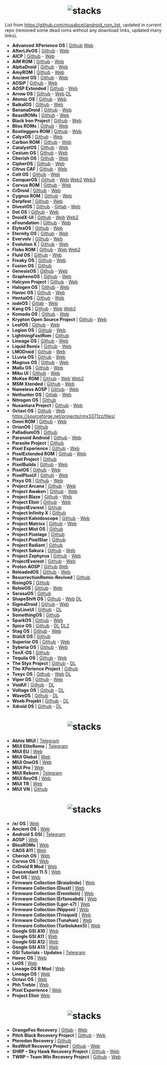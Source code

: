 <h1 align="center">
<img src="https://github.com/musabcel/android_rom_list/blob/master/doc/android_header.png?raw=true" alt="stacks"/>
</h1>

List from https://github.com/musabcel/android_rom_list, updated in current repo (removed some dead roms without any download links, updated many links).

- **Advanced XPerience OS** | [Github](https://github.com/AXP-OS) [Web](https://axpos.org/dl.html)
- **AfterLifeOS** | [Github](https://github.com/AfterLifeOS) - [Web](https://afterlifeos.com)
- **AICP** | [Github](https://github.com/AICP) - [Web](https://dwnld.aicp-rom.com/)
- **AIM ROM** | [Github](https://github.com/AIMROM) - [Web](https://aimrom.github.io/)
- **AlphaDroid** | [Github](https://github.com/AlphaDroid-Project) - [Web](https://sourceforge.net/projects/alphadroid-project/files/)
- **AmyROM** | [Github](https://github.com/amyROM) - [Web](https://sabrina.amyrom.tech/ota/)
- **Ancient OS** | [Github](https://github.com/Ancient-Lab) - [Web](https://sourceforge.net/projects/ancientrom/files/)
- **AOSiP** | [Github](https://github.com/AOSiP) - [Web](https://aosip.weebly.com/)
- **AOSP Extended** | [Github](https://github.com/AospExtended) - [Web](https://aosp-extended.vercel.app/)
- **Arrow OS** | [Github](https://github.com/arrowos) - [Web](https://devices.arrowos.net/) [DL](https://sourceforge.net/projects/arrow-os/files/)
- **Atomic OS** | [Github](https://github.com/Atomic-OS) - [Web](https://sourceforge.net/projects/teamdarkness/files/Atomic-OS/)
- **BaikalOS** | [Github](https://github.com/baikalos) - [Web](https://sourceforge.net/projects/baikalos/files/)
- **BananaDroid** | [Github](https://github.com/bananadroid) - [Web](https://sourceforge.net/projects/bananadroid/files/)
- **BeastROMs** | [Github](https://github.com/BeastRoms) - [Web](https://sourceforge.net/projects/beastroms/files/)
- **Black Iron Project** | [Github](https://github.com/Black-Iron-Project) - [Web](https://sourceforge.net/projects/black-iron-project/files/)
- **Bliss ROMs** | [Github](https://github.com/BlissRoms) - [Web](https://blissroms.com/)
- **Bootleggers ROM** | [Github](https://github.com/BootleggersROM) - [Web](https://bootleggersrom.github.io/)
- **CalyxOS** | [Github](https://github.com/CalyxOS) - [Web](https://calyxos.org/)
- **Carbon ROM** | [Github](https://github.com/CarbonROM) - [Web](https://carbonrom.org/)
- **CatalystOS** | [Github](https://github.com/catalyst-android) - [Web](https://sourceforge.net/projects/catalystproject/files/)
- **Cesium OS** | [Github](https://github.com/CesiumOS-org) - [Web](https://cesiumos.github.io/)
- **Cherish OS** | [Github](https://github.com/CherishOS) - [Web](https://cherishos.com/index.html)
- **CipherOS** | [Github](https://github.com/CipherOS) - [Web](https://cipheros.github.io/)
- **Citrus CAF** | [Github](https://github.com/Citrus-CAF) - [Web](https://sourceforge.net/projects/citrus-caf/files/)
- **Colt OS** | [Github](https://github.com/Colt-Enigma) - [Web](https://colt-enigma.github.io/)
- **ConquerOS** | [Github](https://github.com/ConquerOS) - [Web](https://sourceforge.net/projects/conqueros/files/twelve/) [Web2](https://sourceforge.net/projects/conqueros/files/Eleven/stable/) [Web3](https://sourceforge.net/projects/conqueros/files/ten/stable/)
- **Corvus ROM** | [Github](https://github.com/Corvus-AOSP) - [Web](https://sourceforge.net/projects/corvus-os/files/)
- **CrDroid** | [Github](https://github.com/crdroidandroid) - [Web](https://crdroid.net/)
- **Cygnus ROM** | [Github](https://github.com/cygnus-rom) - [Web](https://cygnusos.com/)
- **Derpfest** | [Github](https://github.com/DerpFest-AOSP) - [Web](https://derpfest.org/)
- **DivestOS** | [Github](https://github.com/divested-mobile) - [Gitlab](https://gitlab.com/divested-mobile) - [Web](https://divestos.org)
- **Dot OS** | [Github](https://github.com/DotOS) - [Web](https://www.droidontime.com/)
- **DroidX-UI** | [Github](https://github.com/DroidX-UI) - [Web](https://droid-x-ui-github-io.vercel.app/) [Web2](https://sourceforge.net/projects/droidxui-releases/files/)
- **eFoundation** | [Github](https://github.com/e-foundation) - [Web](https://e.foundation/)
- **ElytraOS** | [Github](https://github.com/elytraOS) - [Web](https://sourceforge.net/projects/elytraos/files/)
- **Eternity OS** | [Github](https://github.com/EternityOS-Plus-Tiramisu) - [Web](https://sourceforge.net/projects/eternityosreleases/files/)
- **Evervolv** | [Github](https://github.com/Evervolv) - [Web](https://evervolv.com)
- **Evolution X** | [Github](https://github.com/Evolution-X) - [Web](https://evolution-x.org/)
- **Floko ROM** | [Github](https://github.com/FlokoROM) - [Web](https://floko.maud.io/) [Web2](https://sourceforge.net/projects/flokorom/files/v3/)
- **Fluid OS** | [Github](https://github.com/project-fluid) - [Web](https://projectfluid.org/)
- **Freaky OS** | [Github](https://github.com/FreakyOS) - [Web](https://freakyos.me)
- **Fusion OS** | [Github](https://github.com/Fusion-OS)
- **GenesisOS** | [Github](https://github.com/GenesisOS) - [Web](https://www.genesisos.dev)
- **GrapheneOS** | [Github](https://github.com/GrapheneOS) - [Web](https://grapheneos.org/)
- **Halcyon Project** | [Github](https://github.com/halcyonproject) - [Web](https://hlcyn.co/)
- **Halogen OS** | [Github](https://github.com/halogenOS) - [Web](https://halogenos.org/)
- **Havoc OS** | [Github](https://github.com/Havoc-OS) - [Web](https://havoc-os.com/)
- **HentaiOS** | [Github](https://github.com/hentaiOS) - [Web](https://downloads.hentaios.com/)
- **iodéOS** | [Gitlab](https://gitlab.com/iode/) - [Web](https://iode.tech/iodeos-en)
- **Kang OS** | [Github](https://github.com/Kang-OS-R) - [Web](https://kangos.in/) [Web2](https://kangos.in/download_kangos/)
- **Komodo OS** | [Github](https://github.com/Komodo-OS) - [Web](https://komodo-os.my.id/)
- **Krypton Open Source Project** | [Github](https://github.com/AOSP-Krypton) - [Web](https://kryptonproject.my.id/download/)
- **LeafOS** | [Github](https://github.com/LeafOS-Project) - [Web](https://leafos.org/)
- **Legion OS** | [Github](https://github.com/Project-LegionOS) - [Web](https://sourceforge.net/projects/legionrom/files/)
- **LightningFastRom** | [Github](https://github.com/lightningfastrom)
- **Lineage OS** | [Github](https://github.com/LineageOS) - [Web](https://lineageos.org/)
- **Liquid Remix** | [Github](https://github.com/LiquidRemix) - [Web](https://sourceforge.net/projects/liquid-remix/files/)
- **LMODroid** | [Github](https://github.com/LMODroid) - [Web](https://lmo.framer.website/lmodroid)
- **LLuvia OS** | [Github](https://github.com/LLuviaOS) - [Web](https://sourceforge.net/projects/lluviaos-3-0/files/)
- **Magnus OS** | [Github](https://github.com/Magnus-OS) - [Web](https://sourceforge.net/projects/magnusos/files/)
- **Mallu OS** | [Github](https://github.com/MalluOS) - [Web](https://malluos.github.io/)
- **Miku UI** | [Github](https://github.com/Miku-UI) - [Web](https://mikuui.majokeiko.com/)
- **MoKee ROM** | [Github](https://github.com/MoKee) - [Web](https://www.mokeedev.com/en/) [Web2](https://sourceforge.net/projects/mokee/files/RELEASE/)
- **MSM Xtended** | [Github](https://github.com/Project-Xtended) - [Web](https://sourceforge.net/projects/xtended/files/)
- **Nameless AOSP** | [Github](https://github.com/Nameless-AOSP) - [Web](https://nameless-wiki.vercel.app)
- **Nethunter OS** | [Gitlab](https://gitlab.com/kalilinux/nethunter) - [Web](https://www.kali.org/docs/nethunter/)
- **Nitrogen OS** | [Github](https://github.com/nitrogen-project)
- **Nusantara Project** | [Github](https://github.com/Nusantara-ROM) - [Web](https://nusantararom.org/)
- **Octavi OS** | [Github](https://github.com/Octavi-Staging) - [Web](https://sourceforge.net/projects/octavi-os/files/)
https://sourceforge.net/projects/rmx3371zz/files/
- **Omni ROM** | [Github](https://github.com/omnirom) - [Web](https://omnirom.org/)
- **OrionOS** | [Github](https://github.com/OrionOS-prjkt)
- **PalladiumOS** | [Github](https://github.com/Palladium-OS)
- **Paranoid Android** | [Github](https://github.com/AOSPA) - [Web](https://aospa.co/)
- **Parasite Project** | [Github](https://github.com/TheParasiteProject)
- **Pixel Experience** | [Github](https://github.com/PixelExperience) - [Web](https://get.pixelexperience.org/devices)
- **PixelExtended ROM** | [Github](https://github.com/PixelExtended) - [Web](https://sourceforge.net/projects/pixelextended/files/)
- **Pixel Project** | [Github](https://github.com/The-Pixel-Project)
- **PixelBuilds** | [Github](https://github.com/PixelBuildsROM) - [Web](https://pixelbuilds.org)
- **PixelOS** | [Github](https://github.com/PixelOS-AOSP) - [Web](https://pixelos.net/)
- **PixelPlusUI** | [Github](https://github.com/PixelPlusUI-Elle) - [Web](https://ppui.site/)
- **Pixys OS** | [Github](https://github.com/PixysOS) - [Web](https://downloads.pixysos.com/)
- **Project Arcana** | [Github](https://github.com/projectarcana-aosp) - [Web](https://projectarcana-aosp.github.io/)
- **Project Awaken** | [Github](https://github.com/Project-Awaken) - [Web](https://awakenos.vercel.app/)
- **Project Blaze** | [Github](https://github.com/ProjectBlaze) - [Web](https://www.projectblaze.in/)
- **Project Elixir** | [Github](https://github.com/Project-Elixir) - [Web](https://projectelixiros.com/home)
- **ProjectEverest** | [Github](https://github.com/ProjectEverest)
- **Project Infinity X** | [Github](https://github.com/ProjectInfinity-X)
- **Project Kaleidoscope** | [Github](https://github.com/Project-Kaleidoscope) - [Web](https://kaleidoscope.ink/)
- **Project Matrixx** | [Github](https://github.com/ProjectMatrixx) - [Web](https://www.projectmatrixx.org/)
- **Project Mist OS** | [Github](https://github.com/Project-Mist-OS)
- **Project Pixelage** | [Github](https://github.com/ProjectPixelage)
- **Project PixelStar** | [Github](https://github.com/Project-PixelStar)
- **Project Radiant** | [Github](https://github.com/ProjectRadiant)
- **Project Sakura** | [Github](https://github.com/ProjectSakura) - [Web](https://projectsakura.me/)
- **Project Zephyrus** | [Github](https://github.com/Project-Zephyrus) - [Web](https://sourceforge.net/projects/project-zephyrus/files/A14/)
- **ProjectEverest** | [Github](https://github.com/ProjectEverest) - [Web](https://sourceforge.net/projects/everestos-releases/files/)
- **Proton AOSP** | [Github](https://github.com/ProtonAOSP) [Web](https://protonaosp.org/)
- **ReloadedOS** | [Github](https://github.com/ReloadedOS) - [Web](https://reloadedos.org/)
- **ResurrectionRemix-Revived** | [Github](https://github.com/ResurrectionRemix-Revived)
- **RisingOS** | [Github](https://github.com/RisingTechOSS)
- **RohieOS** | [Github](https://github.com/RohieOS) - [Web](https://rohieos.pages.dev/download)
- **SerasaOS** | [Github](https://github.com/SerasaOS)
- **ShapeShift OS** | [Github]( https://github.com/ShapeShiftOS) - [Web](https://shapeshiftos.com/) [DL](https://sourceforge.net/projects/shapeshiftos/files/)
- **SigmaDroid** | [Github](https://github.com/SigmaDroid-Project) - [Web](https://sigmadroid.xyz/)
- **SkyLineUI** | [Github](https://github.com/SkylineUI) - [DL](https://sourceforge.net/projects/skylineui/files/)
- **SomethingOS** | [Github](https://github.com/SomethingOS)
- **SparkOS** | [Github](https://github.com/Spark-Rom) - [Web](https://www.spark-os.live/)
- **Spice OS** | [Github](https://github.com/SpiceOS) - [DL](https://sourceforge.net/projects/spiceos/files/12/) [DL2](https://sourceforge.net/projects/spiceos/files/13/)
- **Stag OS** | [Github](https://github.com/StagOS) - [Web](https://stag-os.org/)
- **StatiX OS** | [Github](https://github.com/StatiXOS)
- **Superior OS** | [Github](https://github.com/SuperiorOS) - [Web](https://superioros.github.io/)
- **Syberia OS** | [Github](https://github.com/syberia-project) - [Web](https://syberiaos.com/)
- **TenX-OS** | [Github](https://github.com/TenX-OS)
- **Tequila OS** | [Github](https://github.com/tequilaOS) - [Web](https://tequilaos.org/)
- **The Styx Project** | [Github](https://github.com/StyxProject) - [DL](https://sourceforge.net/projects/styx-os/files/Athena/release/)
- **The XPerience Project** | [Github](https://github.com/TheXPerienceProject)
- **Toxyc OS** | [Github](https://github.com/ToxycOS) - [Web](https://team-toxic.github.io/) [DL](https://sourceforge.net/projects/toxycos/files/)
- **Viper OS** | [Github](https://github.com/ViperOS) - [Web](https://viperos.gitlab.io/)
- **VoidUI** | [Github](https://github.com/VoidUI) - [DL](https://sourceforge.net/projects/voidui/files/)
- **Voltage OS** | [Github](https://github.com/VoltageOS) - [DL](https://sourceforge.net/projects/voltage-os/files/)
- **WaveOS** | [Github](https://github.com/Wave-Project) - [DL](https://sourceforge.net/projects/wave-os/files/rasmalai-4.x/)
- **Weeb Projekt** | [Github](https://github.com/weebproject) - [DL](https://sourceforge.net/projects/weebprojekt/files/)
- **Xdroid OS** | [Github](https://github.com/xdroid-oss) - [DL](https://sourceforge.net/projects/xdroidoss/files/)

<h1 align="center">
<img src="https://github.com/musabcel/android_rom_list/blob/master/doc/miui_header.png?raw=true" alt="stacks"/>
</h1>

- **Abhix MIUI** | [Telegram](https://t.me/ROGEditionUPDATES)
- **MIUI EliteRoms** | [Telegram](https://t.me/EliteDevelopmentforMi)
- **MIUI EU** | [Web](https://xiaomi.eu/community/)
- **MIUI Global** | [Web](https://c.mi.com/global/miuidownload/index)
- **MIUI OneOS** | [Web](https://sourceforge.net/projects/one-os/)
- **MIUI Pro** | [Web](https://miuipro.info/)
- **MIUI Reborn** | [Telegram](https://t.me/reborn_dll)
- **MIUI RevOS** | [Web](https://sourceforge.net/projects/revolutionos-miui/)
- **MIUI TR** | [Web](https://forum.miuitr.info/bolum/miuitr.5/)
- **MIUI VN** | [Github](https://sourceforge.net/projects/miuivn/)

<h1 align="center">
<img src="https://github.com/musabcel/android_rom_list/blob/master/doc/gsi_header.png?raw=true" alt="stacks"/>
</h1>

- **/e/ OS** | [Web](https://doc.e.foundation/how-tos/install-GSI)
- **Ancient OS** | [Web](https://sourceforge.net/projects/ancientrom/files/gsi/)
- **Android S GSI** | [Telegram](https://t.me/androidsgsi)
- **AOSP** | [Web](https://github.com/phhusson/treble_experimentations/releases)
- **BlissROMs** | [Web](https://sourceforge.net/projects/treblerom/files/BLESS11/)
- **CAOS A11** | [Web](https://sourceforge.net/projects/treblerom/files/CAOS11/)
- **Cherish OS** | [Web](https://sourceforge.net/projects/braiagsi/files/CherishOS/)
- **Corvus OS** | [Web](https://sourceforge.net/projects/tipzbuilds/files/GSIs/CorvusROM/)
- **CrDroid R Mod** | [Web](https://sourceforge.net/projects/treblerom/files/crDRom11/)
- **Descendant 11.5** | [Web](https://downloads.descendant.me/)
- **Dot OS** | [Web](https://www.droidontime.com/devices)
- **Firmware Collection (Braialindo)** | [Web](https://sourceforge.net/projects/braiagsi/files/)
- **Firmware Collection (Diust)** | [Web](https://sourceforge.net/projects/androidgsi/files/)
- **Firmware Collection (Eremitein)** | [Web](https://sourceforge.net/projects/treblerom/files/)
- **Firmware Collection (Erfanoabdi)** | [Web](https://mirrors.lolinet.com/firmware/gsi/)
- **Firmware Collection (Lgor-s7)** | [Web](https://sourceforge.net/projects/amber-gsi/files/)
- **Firmware Collection (Nippon)** | [Web](https://sourceforge.net/projects/nippongsi/files/)
- **Firmware Collection (Trisquel)** | [Web](https://sourceforge.net/projects/gsi-albus/files/)
- **Firmware Collection (Tunahan)** | [Web](https://sourceforge.net/projects/tunahan-s-builds/files/gsi/)
- **Firmware Collection (Turbolukex5)** | [Web](https://sourceforge.net/projects/expressluke-gsis/files/)
- **Google GSI A10** | [Web](https://ci.android.com/builds/branches/aosp-android10-gsi/grid?)
- **Google GSI A11** | [Web](https://ci.android.com/builds/branches/aosp-android11-gsi/grid?)
- **Google GSI A12** | [Web](https://developer.android.com/about/versions/12/gsi-release-notes#downloads)
- **Google GSI A13** | [Web](https://developer.android.com/about/versions/13/gsi-release-notes#downloads)
- **GSI Tutorials - Updates** | [Telegram](https://t.me/gsitutorials)
- **Havoc OS** | [Web](https://download.havoc-os.com/)
- **LeOS** | [Web](https://leos-gsi.de/downloads/)
- **Lineage OS R Mod** | [Web](https://sourceforge.net/projects/treblerom/files/LiR/)
- **Lineage OS** | [Web](https://sourceforge.net/projects/andyyan-gsi/files/lineage-18.x/)
- **Octavi OS** | [Web](https://downloads.octavi-os.com/?dir=GSI)
- **Phh Treble** | [Web](https://github.com/phhusson/treble_experimentations/releases)
- **Pixel Experience** | [Web](https://github.com/ponces/treble_build_pe/releases)
- **Project Elixir** [Web](https://projectelixiros.com/device/gsi)

<h1 align="center">
<img src="https://github.com/musabcel/android_rom_list/blob/master/doc/recovery_header.png?raw=true" alt="stacks"/>
</h1>

- **OrangeFox Recovery** | [Gitlab](https://gitlab.com/OrangeFox) - [Web](https://orangefox.download)
- **Pitch Black Recovery Project** | [Github](https://github.com/PitchBlackRecoveryProject) - [Web](https://pitchblackrecovery.com/)
- **Pterodon Recovery** | [Github](https://github.com/PterodonRecovery)
- **RedWolf Recovery Project** | [Github](https://github.com/RedWolfRecovery) - [Web](https://redwolfrecovery.github.io/)
- **SHRP – Sky Hawk Recovery Project** | [Github](https://github.com/SHRP) - [Web](https://skyhawkrecovery.github.io/)
- **TWRP – Team Win Recovery Project** | [Github](https://github.com/TeamWin) - [Web](https://twrp.me/)
